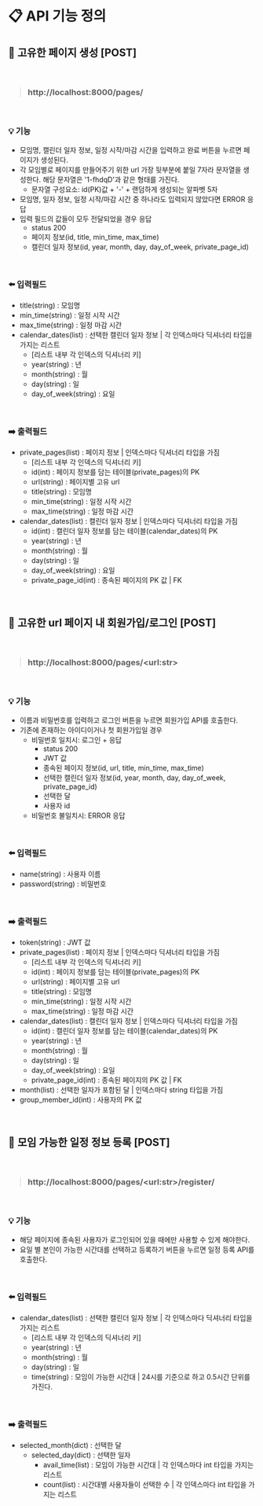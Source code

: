 # **📋 API 기능 정의**

## **📌 고유한 페이지 생성 [POST]**

<br>

> ### http://localhost:8000/pages/

<br>

### **💡 기능**

- 모임명, 캘린더 일자 정보, 일정 시작/마감 시간을 입력하고 완료 버튼을 누르면 페이지가 생성된다.
- 각 모임별로 페이지를 만들어주기 위한 url 가장 뒷부분에 붙일 7자라 문자열을 생성한다. 해당 문자열은 '1-fhdqD'과 같은 형태를 가진다.
  - 문자열 구성요소: id(PK)값 + '-' + 랜덤하게 생성되는 알파벳 5자
- 모임명, 일자 정보, 일정 시작/마감 시간 중 하나라도 입력되지 않았다면 ERROR 응답
- 입력 필드의 값들이 모두 전달되었을 경우 응답
  - status 200
  - 페이지 정보(id, title, min_time, max_time)
  - 캘린더 일자 정보(id, year, month, day, day_of_week, private_page_id)

<br>

### **⬅️ 입력필드**

- title(string) : 모임명
- min_time(string) : 일정 시작 시간
- max_time(string) : 일정 마감 시간
- calendar_dates(list) : 선택한 캘린더 일자 정보 | 각 인덱스마다 딕셔너리 타입을 가지는 리스트
  - [리스트 내부 각 인덱스의 딕셔너리 키]
  - year(string) : 년
  - month(string) : 월
  - day(string) : 일
  - day_of_week(string) : 요일

<br>

### **➡️ 출력필드**

- private_pages(list) : 페이지 정보 | 인덱스마다 딕셔너리 타입을 가짐
  - [리스트 내부 각 인덱스의 딕셔너리 키]
  - id(int) : 페이지 정보를 담는 테이블(private_pages)의 PK
  - url(string) : 페이지별 고유 url
  - title(string) : 모임명
  - min_time(string) : 일정 시작 시간
  - max_time(string) : 일정 마감 시간
- calendar_dates(list) : 캘린더 일자 정보 | 인덱스마다 딕셔너리 타입을 가짐
  - id(int) : 캘린더 일자 정보를 담는 테이블(calendar_dates)의 PK
  - year(string) : 년
  - month(string) : 월
  - day(string) : 일
  - day_of_week(string) : 요일
  - private_page_id(int) : 종속된 페이지의 PK 값 | FK

<br>

## **📌 고유한 url 페이지 내 회원가입/로그인 [POST]**

<br>

> ### http://localhost:8000/pages/\<url:str\>

<br>

### **💡 기능**

- 이름과 비밀번호를 입력하고 로그인 버튼을 누르면 회원가입 API를 호출한다.
- 기존에 존재하는 아이디이거나 첫 회원가입일 경우
  - 비밀번호 일치시: 로그인 + 응답
    - status 200
    - JWT 값
    - 종속된 페이지 정보(id, url, title, min_time, max_time)
    - 선택한 캘린더 일자 정보(id, year, month, day, day_of_week, private_page_id)
    - 선택한 달
    - 사용자 id
  - 비밀번호 불일치시: ERROR 응답

<br>

### **⬅️ 입력필드**

- name(string) : 사용자 이름
- password(string) : 비밀번호

<br>

### **➡️ 출력필드**

- token(string) : JWT 값
- private_pages(list) : 페이지 정보 | 인덱스마다 딕셔너리 타입을 가짐
  - [리스트 내부 각 인덱스의 딕셔너리 키]
  - id(int) : 페이지 정보를 담는 테이블(private_pages)의 PK
  - url(string) : 페이지별 고유 url
  - title(string) : 모임명
  - min_time(string) : 일정 시작 시간
  - max_time(string) : 일정 마감 시간
- calendar_dates(list) : 캘린더 일자 정보 | 인덱스마다 딕셔너리 타입을 가짐
  - id(int) : 캘린더 일자 정보를 담는 테이블(calendar_dates)의 PK
  - year(string) : 년
  - month(string) : 월
  - day(string) : 일
  - day_of_week(string) : 요일
  - private_page_id(int) : 종속된 페이지의 PK 값 | FK
- month(list) : 선택한 일자가 포함된 달 | 인덱스마다 string 타입을 가짐
- group_member_id(int) : 사용자의 PK 값

<br>

## **📌 모임 가능한 일정 정보 등록 [POST]**

<br>

> ### http://localhost:8000/pages/\<url:str\>/register/

<br>

### **💡 기능**

- 해당 페이지에 종속된 사용자가 로그인되어 있을 때에만 사용할 수 있게 해야한다.
- 요일 별 본인이 가능한 시간대를 선택하고 등록하기 버튼을 누르면 일정 등록 API를 호출한다.

<br>

### **⬅️ 입력필드**

- calendar_dates(list) : 선택한 캘린더 일자 정보 | 각 인덱스마다 딕셔너리 타입을 가지는 리스트
  - [리스트 내부 각 인덱스의 딕셔너리 키]
  - year(string) : 년
  - month(string) : 월
  - day(string) : 일
  - time(string) : 모임이 가능한 시간대 | 24시를 기준으로 하고 0.5시간 단위를 가진다.

<br>

### **➡️ 출력필드**

- selected_month(dict) : 선택한 달
  - selected_day(dict) : 선택한 일자
    - avail_time(list) : 모임이 가능한 시간대 | 각 인덱스마다 int 타입을 가지는 리스트
    - count(list) : 시간대별 사용자들이 선택한 수 | 각 인덱스마다 int 타입을 가지는 리스트
